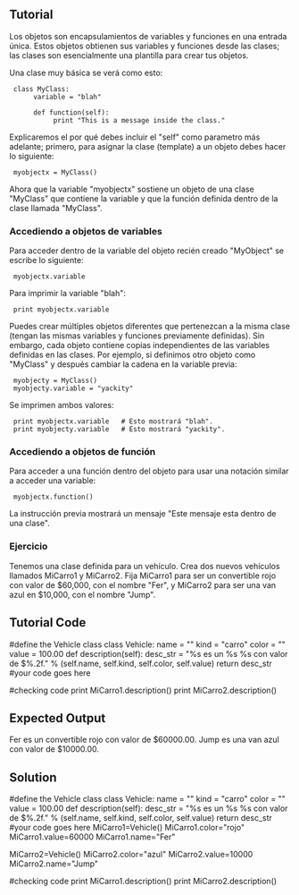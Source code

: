 Tutorial
--------

Los objetos son encapsulamientos de variables y funciones en una entrada única. Estos objetos obtienen sus variables y funciones desde las clases; las clases son esencialmente una plantilla para crear tus objetos.

Una clase muy básica se verá como esto:

     class MyClass:
          variable = "blah"

          def function(self):
               print "This is a message inside the class."

Explicaremos el por qué debes incluir el "self" como parametro más adelante; primero, para asignar la clase (template) a un objeto debes hacer lo siguiente:

     myobjectx = MyClass()

Ahora que la variable "myobjectx" sostiene un objeto de una clase "MyClass" que contiene la variable y que la función definida dentro de la clase llamada "MyClass".

### Accediendo a objetos de variables

Para acceder dentro de la variable del objeto recién creado "MyObject" se escribe lo siguiente:

     myobjectx.variable

Para imprimir la variable "blah":

     print myobjectx.variable

Puedes crear múltiples objetos diferentes que pertenezcan a la misma clase (tengan las mismas variables y funciones previamente definidas). Sin embargo, cada objeto contiene copias independientes de las variables definidas en las clases. Por ejemplo, si definimos otro objeto como "MyClass" y después cambiar la cadena en la variable previa:

     myobjecty = MyClass()
     myobjecty.variable = "yackity"

Se imprimen ambos valores:
     
     print myobjectx.variable   # Esto mostrará "blah".
     print myobjecty.variable   # Esto mostrará "yackity".

### Accediendo a objetos de función

Para acceder a una función dentro del objeto para usar una notación similar a acceder una variable:

     myobjectx.function()

La instrucción previa mostrará un mensaje "Este mensaje esta dentro de una clase".



### Ejercicio

Tenemos una clase definida para un vehículo. Crea dos nuevos vehículos llamados MiCarro1 y MiCarro2. Fija MiCarro1 para ser un convertible rojo con valor de $60,000, con el nombre "Fer", y MiCarro2 para ser una van azul en $10,000, con el nombre "Jump".

Tutorial Code
-------------

#define the Vehicle class
class Vehicle:
    name = ""
    kind = "carro"
    color = ""
    value = 100.00
    def description(self):
        desc_str = "%s es un %s %s con valor de $%.2f." % (self.name, self.kind, self.color, self.value)
        return desc_str
#your code goes here

#checking code
print MiCarro1.description()
print MiCarro2.description()

Expected Output
---------------

Fer es un convertible rojo con valor de $60000.00.
Jump es una van azul con valor de $10000.00.

Solution
--------

#define the Vehicle class
class Vehicle:
    name = ""
    kind = "carro"
    color = ""
    value = 100.00
    def description(self):
        desc_str = "%s es un %s %s con valor de $%.2f." % (self.name, self.kind, self.color, self.value)
        return desc_str
#your code goes here
MiCarro1=Vehicle()
MiCarro1.color="rojo"
MiCarro1.value=60000
MiCarro1.name="Fer"

MiCarro2=Vehicle()
MiCarro2.color="azul"
MiCarro2.value=10000
MiCarro2.name="Jump"

#checking code
print MiCarro1.description()
print MiCarro2.description()
